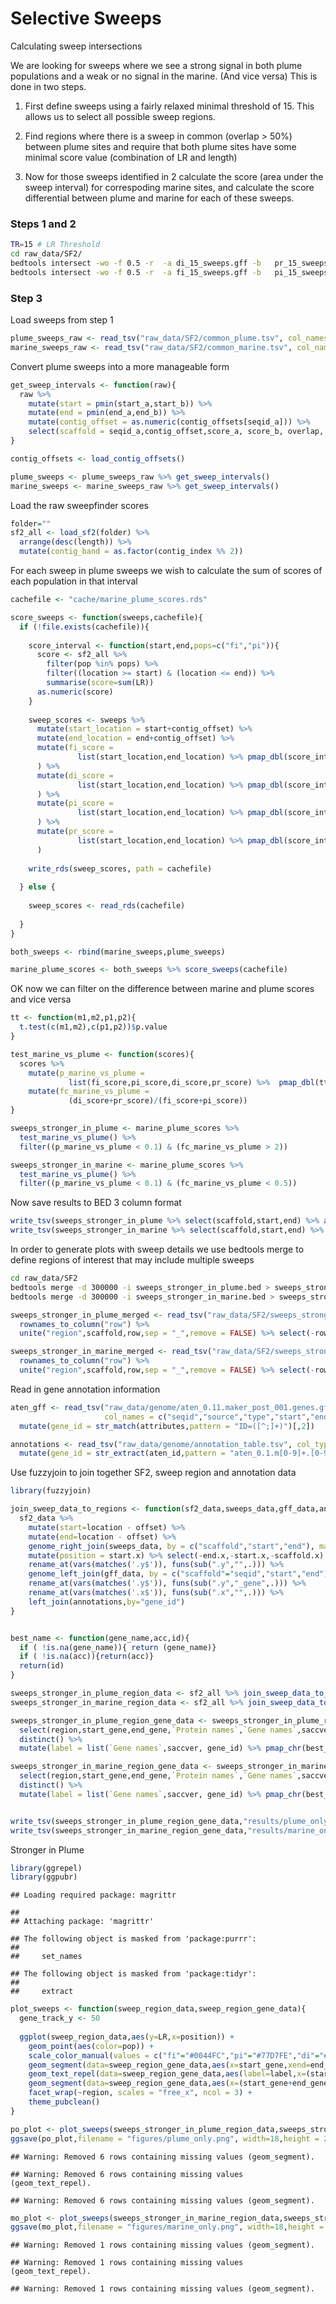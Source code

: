 Selective Sweeps
================

Calculating sweep intersections

We are looking for sweeps where we see a strong signal in both plume populations and a weak or no signal in the marine. (And vice versa) This is done in two steps.

1.  First define sweeps using a fairly relaxed minimal threshold of 15. This allows us to select all possible sweep regions.

2.  Find regions where there is a sweep in common (overlap &gt; 50%) between plume sites and require that both plume sites have some minimal score value (combination of LR and length)

3.  Now for those sweeps identified in 2 calculate the score (area under the sweep interval) for correspoding marine sites, and calculate the score differential between plume and marine for each of these sweeps.

### Steps 1 and 2

``` bash
TR=15 # LR Threshold
cd raw_data/SF2/
bedtools intersect -wo -f 0.5 -r  -a di_15_sweeps.gff -b   pr_15_sweeps.gff | awk '($5-$4)>2 && ($14-$13)>2 && $6>100 && $15>100 {print $0}' > common_plume.tsv
bedtools intersect -wo -f 0.5 -r  -a fi_15_sweeps.gff -b   pi_15_sweeps.gff | awk '($5-$4)>2 && ($14-$13)>2 && $6>100 && $15>100 {print $0}' > common_marine.tsv
```

### Step 3

Load sweeps from step 1

``` r
plume_sweeps_raw <- read_tsv("raw_data/SF2/common_plume.tsv", col_names = c(paste(gff_names(),"_a",sep=""),paste(gff_names(),"_b",sep=""),"overlap"), col_types = cols())
marine_sweeps_raw <- read_tsv("raw_data/SF2/common_marine.tsv", col_names = c(paste(gff_names(),"_a",sep=""),paste(gff_names(),"_b",sep=""),"overlap"), col_types = cols())
```

Convert plume sweeps into a more manageable form

``` r
get_sweep_intervals <- function(raw){
  raw %>% 
    mutate(start = pmin(start_a,start_b)) %>% 
    mutate(end = pmin(end_a,end_b)) %>%
    mutate(contig_offset = as.numeric(contig_offsets[seqid_a])) %>% 
    select(scaffold = seqid_a,contig_offset,score_a, score_b, overlap, start, end)
}

contig_offsets <- load_contig_offsets()

plume_sweeps <- plume_sweeps_raw %>% get_sweep_intervals()
marine_sweeps <- marine_sweeps_raw %>% get_sweep_intervals()
```

Load the raw sweepfinder scores

``` r
folder=""
sf2_all <- load_sf2(folder) %>% 
  arrange(desc(length)) %>% 
  mutate(contig_band = as.factor(contig_index %% 2))
```

For each sweep in plume sweeps we wish to calculate the sum of scores of each population in that interval

``` r
cachefile <- "cache/marine_plume_scores.rds"

score_sweeps <- function(sweeps,cachefile){
  if (!file.exists(cachefile)){
    
    score_interval <- function(start,end,pops=c("fi","pi")){
      score <- sf2_all %>%
        filter(pop %in% pops) %>% 
        filter((location >= start) & (location <= end)) %>% 
        summarise(score=sum(LR))
      as.numeric(score)
    }
    
    sweep_scores <- sweeps %>% 
      mutate(start_location = start+contig_offset) %>% 
      mutate(end_location = end+contig_offset) %>% 
      mutate(fi_score = 
               list(start_location,end_location) %>% pmap_dbl(score_interval,c("fi"))
      ) %>% 
      mutate(di_score = 
               list(start_location,end_location) %>% pmap_dbl(score_interval,c("di"))
      ) %>% 
      mutate(pi_score = 
               list(start_location,end_location) %>% pmap_dbl(score_interval,c("pi"))
      ) %>% 
      mutate(pr_score = 
               list(start_location,end_location) %>% pmap_dbl(score_interval,c("pr"))
      )  
    
    write_rds(sweep_scores, path = cachefile)
    
  } else {
    
    sweep_scores <- read_rds(cachefile)
    
  }
}

both_sweeps <- rbind(marine_sweeps,plume_sweeps)

marine_plume_scores <- both_sweeps %>% score_sweeps(cachefile)
```

OK now we can filter on the difference between marine and plume scores and vice versa

``` r
tt <- function(m1,m2,p1,p2){
  t.test(c(m1,m2),c(p1,p2))$p.value
}

test_marine_vs_plume <- function(scores){
  scores %>% 
    mutate(p_marine_vs_plume = 
             list(fi_score,pi_score,di_score,pr_score) %>%  pmap_dbl(tt)) %>% 
    mutate(fc_marine_vs_plume = 
             (di_score+pr_score)/(fi_score+pi_score)) 
}

sweeps_stronger_in_plume <- marine_plume_scores %>% 
  test_marine_vs_plume() %>% 
  filter((p_marine_vs_plume < 0.1) & (fc_marine_vs_plume > 2))

sweeps_stronger_in_marine <- marine_plume_scores %>% 
  test_marine_vs_plume() %>% 
  filter((p_marine_vs_plume < 0.1) & (fc_marine_vs_plume < 0.5))
```

Now save results to BED 3 column format

``` r
write_tsv(sweeps_stronger_in_plume %>% select(scaffold,start,end) %>% arrange(scaffold, start), path = "raw_data/SF2/sweeps_stronger_in_plume.bed",col_names = FALSE)
write_tsv(sweeps_stronger_in_marine %>% select(scaffold,start,end) %>% arrange(scaffold, start), path = "raw_data/SF2/sweeps_stronger_in_marine.bed",col_names = FALSE)
```

In order to generate plots with sweep details we use bedtools merge to define regions of interest that may include multiple sweeps

``` bash
cd raw_data/SF2
bedtools merge -d 300000 -i sweeps_stronger_in_plume.bed > sweeps_stronger_in_plume_merged.bed
bedtools merge -d 300000 -i sweeps_stronger_in_marine.bed > sweeps_stronger_in_marine_merged.bed
```

``` r
sweeps_stronger_in_plume_merged <- read_tsv("raw_data/SF2/sweeps_stronger_in_plume_merged.bed",col_names = c("scaffold","start","end"), col_types = cols()) %>% 
  rownames_to_column("row") %>% 
  unite("region",scaffold,row,sep = "_",remove = FALSE) %>% select(-row)

sweeps_stronger_in_marine_merged <- read_tsv("raw_data/SF2/sweeps_stronger_in_marine_merged.bed",col_names = c("scaffold","start","end"), col_types = cols()) %>% 
  rownames_to_column("row") %>% 
  unite("region",scaffold,row,sep = "_",remove = FALSE) %>% select(-row)
```

Read in gene annotation information

``` r
aten_gff <- read_tsv("raw_data/genome/aten_0.11.maker_post_001.genes.gff",
                     col_names = c("seqid","source","type","start","end","score","strand","phase","attributes"), col_types = cols()) %>% 
  mutate(gene_id = str_match(attributes,pattern = "ID=([^;]+)")[,2])

annotations <- read_tsv("raw_data/genome/annotation_table.tsv", col_types = cols()) %>% 
  mutate(gene_id = str_extract(aten_id,pattern = "aten_0.1.m[0-9]+.[0-9]+"))
```

Use fuzzyjoin to join together SF2, sweep region and annotation data

``` r
library(fuzzyjoin)

join_sweep_data_to_regions <- function(sf2_data,sweeps_data,gff_data,annotations){
  sf2_data %>% 
    mutate(start=location - offset) %>% 
    mutate(end=location - offset) %>% 
    genome_right_join(sweeps_data, by = c("scaffold","start","end"), maxgap = 20000) %>% 
    mutate(position = start.x) %>% select(-end.x,-start.x,-scaffold.x) %>% 
    rename_at(vars(matches('.y$')), funs(sub(".y","",.))) %>% 
    genome_left_join(gff_data, by = c("scaffold"="seqid","start","end")) %>%  filter(type %in% c("gene",NA)) %>% 
    rename_at(vars(matches('.y$')), funs(sub(".y","_gene",.))) %>%
    rename_at(vars(matches('.x$')), funs(sub(".x","",.))) %>% 
    left_join(annotations,by="gene_id")
}


best_name <- function(gene_name,acc,id){
  if ( !is.na(gene_name)){ return (gene_name)}
  if ( !is.na(acc)){return(acc)}
  return(id)
}

sweeps_stronger_in_plume_region_data <- sf2_all %>% join_sweep_data_to_regions(sweeps_stronger_in_plume_merged,aten_gff,annotations)
sweeps_stronger_in_marine_region_data <- sf2_all %>% join_sweep_data_to_regions(sweeps_stronger_in_marine_merged,aten_gff,annotations)

sweeps_stronger_in_plume_region_gene_data <- sweeps_stronger_in_plume_region_data %>% 
  select(region,start_gene,end_gene,`Protein names`,`Gene names`,saccver, gene_id) %>% 
  distinct() %>% 
  mutate(label = list(`Gene names`,saccver, gene_id) %>% pmap_chr(best_name))

sweeps_stronger_in_marine_region_gene_data <- sweeps_stronger_in_marine_region_data %>% 
  select(region,start_gene,end_gene,`Protein names`,`Gene names`,saccver, gene_id) %>% 
  distinct() %>% 
  mutate(label = list(`Gene names`,saccver, gene_id) %>% pmap_chr(best_name))


write_tsv(sweeps_stronger_in_plume_region_gene_data,"results/plume_only_sweep_genes.tsv")
write_tsv(sweeps_stronger_in_marine_region_gene_data,"results/marine_only_sweep_genes.tsv")
```

Stronger in Plume

``` r
library(ggrepel)
library(ggpubr)
```

    ## Loading required package: magrittr

    ## 
    ## Attaching package: 'magrittr'

    ## The following object is masked from 'package:purrr':
    ## 
    ##     set_names

    ## The following object is masked from 'package:tidyr':
    ## 
    ##     extract

``` r
plot_sweeps <- function(sweep_region_data,sweep_region_gene_data){
  gene_track_y <- 50
  
  ggplot(sweep_region_data,aes(y=LR,x=position)) + 
    geom_point(aes(color=pop)) + 
    scale_color_manual(values = c("fi"="#0044FC","pi"="#77D7FE","di"="#93510C","pr"="#FFD27D","mi"="#148D13")) +
    geom_segment(data=sweep_region_gene_data,aes(x=start_gene,xend=end_gene,y=-gene_track_y,yend=-gene_track_y), size=2) +
    geom_text_repel(data=sweep_region_gene_data,aes(label=label,x=(start_gene+end_gene)/2,y=-gene_track_y), size = 3) +
    geom_segment(data=sweep_region_gene_data,aes(x=(start_gene+end_gene-100)/2,xend=(start_gene+end_gene+100)/2,y=-gene_track_y,yend=-gene_track_y), size = 3, color="red") +
    facet_wrap(~region, scales = "free_x", ncol = 3) +
    theme_pubclean()
}

po_plot <- plot_sweeps(sweeps_stronger_in_plume_region_data,sweeps_stronger_in_plume_region_gene_data)
ggsave(po_plot,filename = "figures/plume_only.png", width=18,height = 24)
```

    ## Warning: Removed 6 rows containing missing values (geom_segment).

    ## Warning: Removed 6 rows containing missing values (geom_text_repel).

    ## Warning: Removed 6 rows containing missing values (geom_segment).

``` r
mo_plot <- plot_sweeps(sweeps_stronger_in_marine_region_data,sweeps_stronger_in_marine_region_gene_data)
ggsave(mo_plot,filename = "figures/marine_only.png", width=18,height = 24)
```

    ## Warning: Removed 1 rows containing missing values (geom_segment).

    ## Warning: Removed 1 rows containing missing values (geom_text_repel).

    ## Warning: Removed 1 rows containing missing values (geom_segment).

